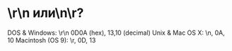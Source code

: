 # \r\n или\n\r?

DOS & Windows: \\r\\n 0D0A (hex), 13,10 (decimal) 
Unix & Mac OS X: \\n, 0A, 10 
Macintosh (OS 9): \\r, 0D, 13